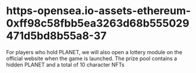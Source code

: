 # https-opensea.io-assets-ethereum-0xff98c58fbb5ea3263d68b555029471d5bd8b55a8-37
For players who hold PLANET, we will also open a lottery module on the official website when the game is launched. The prize pool contains a hidden PLANET and a total of 10 character NFTs
